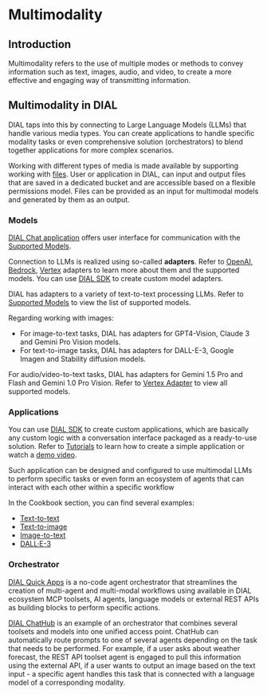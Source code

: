 # Multimodality

## Introduction

Multimodality refers to the use of multiple modes or methods to convey information such as text, images, audio, and video, to create a more effective and engaging way of transmitting information.

## Multimodality in DIAL

DIAL taps into this by connecting to Large Language Models (LLMs) that handle various media types. You can create applications to handle specific modality tasks or even comprehensive solution (orchestrators) to blend together applications for more complex scenarios.

Working with different types of media is made available by supporting working with [files](https://dialx.ai/dial_api#tag/Files). User or application in DIAL, can input and output files that are saved in a dedicated bucket and are accessible based on a flexible permissions model. Files can be provided as an input for multimodal models and generated by them as an output.

### Models

[DIAL Chat application](/docs/tutorials/0.user-guide.md#language-models) offers user interface for communication with the [Supported Models](/docs/platform/2.supported-models.md).

Connection to LLMs is realized using so-called **adapters**. Refer to [OpenAI](https://github.com/epam/ai-dial-adapter-openai), [Bedrock](https://github.com/epam/ai-dial-adapter-bedrock/?tab=readme-ov-file#supported-models), [Vertex](https://github.com/epam/ai-dial-adapter-vertexai/?tab=readme-ov-file#supported-models) adapters to learn more about them and the supported models. You can use [DIAL SDK](https://github.com/epam/ai-dial-sdk) to create custom model adapters.

DIAL has adapters to a variety of text-to-text processing LLMs. Refer to [Supported Models](/docs/platform/2.supported-models.md) to view the list of supported models.

Regarding working with images:

* For image-to-text tasks, DIAL has adapters for GPT4-Vision, Claude 3 and Gemini Pro Vision models.
* For text-to-image tasks, DIAL has adapters for DALL-E-3, Google Imagen and Stability diffusion models.

For audio/video-to-text tasks, DIAL has adapters for Gemini 1.5 Pro and Flash and Gemini 1.0 Pro Vision. Refer to [Vertex Adapter](https://github.com/epam/ai-dial-adapter-vertexai/) to view all supported models.

### Applications

You can use [DIAL SDK](https://github.com/epam/ai-dial-sdk) to create custom applications, which are basically any custom logic with a conversation interface packaged as a ready-to-use solution. Refer to [Tutorials](/docs/tutorials/1.developers/0.local-run\0.quick-start-with-application.md) to learn how to create a simple application or watch a [demo video](/docs/video%20demos/3.Developers/Applications/5.develop-application.md).

Such application can be designed and configured to use multimodal LLMs to perform specific tasks or even form an ecosystem of agents that can interact with each other within a specific workflow

In the Cookbook section, you can find several examples:

* [Text-to-text](/tutorials/developers/apps-development/multimodality/dial-cookbook/examples/how_to_call_text_to_text_applications)
* [Text-to-image](/tutorials/developers/apps-development/multimodality/dial-cookbook/examples/how_to_call_text_to_image_applications)
* [Image-to-text](/tutorials/developers/apps-development/multimodality/dial-cookbook/examples/how_to_call_image_to_text_applications)
* [DALL·E-3](/tutorials/developers/apps-development/multimodality/dial-cookbook/examples/how_to_call_dalle_3_with_configuration)

### Orchestrator

[DIAL Quick Apps](/docs/platform/3.core/7.apps.md#quick-apps) is a no-code agent orchestrator that streamlines the creation of multi-agent and multi-modal workflows using available in DIAL ecosystem MCP toolsets, AI agents, language models or external REST APIs as building blocks to perform specific actions.

[DIAL ChatHub](/docs/video%20demos/2.Applications/3.dial-chathub.md) is an example of an orchestrator that combines several toolsets and models into one unified access point. ChatHub can automatically route prompts to one of several agents depending on the task that needs to be performed. For example, if a user asks about weather forecast, the REST API toolset agent is engaged to pull this information using the external API, if a user wants to output an image based on the text input - a specific agent handles this task that is connected with a language model of a corresponding modality.
